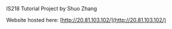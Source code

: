 IS218 Tutorial Project
by Shuo Zhang

Website hosted here: [http://20.81.103.102/](http://20.81.103.102/)
